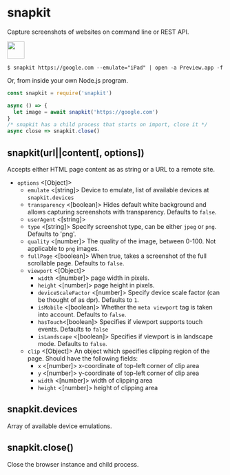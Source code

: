# snapkit

Capture screenshots of websites on command line or REST API.

<p>
  <a href="https://www.patreon.com/bePatron?u=880479">
    <img src="https://c5.patreon.com/external/logo/become_a_patron_button.png" height="40px" />
  </a>
</p>

```
$ snapkit https://google.com --emulate="iPad" | open -a Preview.app -f
```

Or, from inside your own Node.js program.

```javascript
const snapkit = require('snapkit')

async () => {
  let image = await snapkit('https://google.com')
}
/* snapkit has a child process that starts on import, close it */
async close => snapkit.close()
```

## snapkit(url||content[, options])

Accepts either HTML page content as as string or a URL to a remote site.

- `options` <[Object]>
  - `emulate` <[string]> Device to emulate, list of available devices at `snapkit.devices`
  - `transparency` <[boolean]> Hides default white background and allows capturing screenshots with transparency. Defaults to `false`.
  - `userAgent` <[string]>
  - `type` <[string]> Specify screenshot type, can be either `jpeg` or `png`. Defaults to 'png'.
  - `quality` <[number]> The quality of the image, between 0-100. Not applicable to `png` images.
  - `fullPage` <[boolean]> When true, takes a screenshot of the full scrollable page. Defaults to `false`.
  - `viewport` <[Object]>
    - `width` <[number]> page width in pixels.
    - `height` <[number]> page height in pixels.
    - `deviceScaleFactor` <[number]> Specify device scale factor (can be thought of as dpr). Defaults to `1`.
    - `isMobile` <[boolean]> Whether the `meta viewport` tag is taken into account. Defaults to `false`.
    - `hasTouch`<[boolean]> Specifies if viewport supports touch events. Defaults to `false`
    - `isLandscape` <[boolean]> Specifies if viewport is in landscape mode. Defaults to `false`.
  - `clip` <[Object]> An object which specifies clipping region of the page. Should have the following fields:
    - `x` <[number]> x-coordinate of top-left corner of clip area
    - `y` <[number]> y-coordinate of top-left corner of clip area
    - `width` <[number]> width of clipping area
    - `height` <[number]> height of clipping area

## snapkit.devices

Array of available device emulations.

## snapkit.close()

Close the browser instance and child process.

